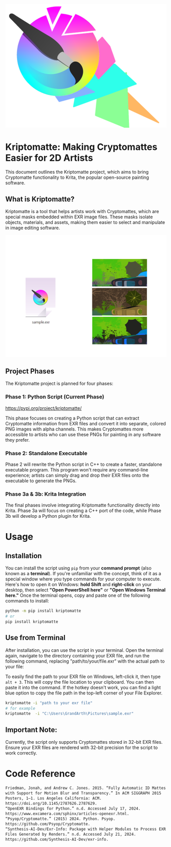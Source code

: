 ![Kriptomatte_icon.png](Kriptomatte_icon.png)
# Kriptomatte: Making Cryptomattes Easier for 2D Artists
This document outlines the Kriptomatte project, which aims to bring Cryptomatte functionality to Krita, the popular open-source painting software.

## What is Kriptomatte?

Kriptomatte is a tool that helps artists work with Cryptomattes, which are special masks embedded within EXR image files. These masks isolate objects, materials, and assets, making them easier to select and manipulate in image editing software.

![Kriptomatte Sample.png](Kriptomatte%20Sample.png)

## Project Phases

The Kriptomatte project is planned for four phases:

### Phase 1: Python Script (Current Phase)

https://pypi.org/project/kriptomatte/

This phase focuses on creating a Python script that can extract Cryptomatte information from EXR files and convert it into separate, colored PNG images with alpha channels. This makes Cryptomattes more accessible to artists who can use these PNGs for painting in any software they prefer.

### Phase 2: Standalone Executable

Phase 2 will rewrite the Python script in C++ to create a faster, standalone executable program. This program won't require any command-line experience; artists can simply drag and drop their EXR files onto the executable to generate the PNGs.

### Phase 3a & 3b: Krita Integration

The final phases involve integrating Kriptomatte functionality directly into Krita. Phase 3a will focus on creating a C++ port of the code, while Phase 3b will develop a Python plugin for Krita.


# Usage

## Installation 

You can install the script using `pip` from your **command prompt** (also known as a **terminal**). If you're unfamiliar with the concept, think of it as a special window where you type commands for your computer to execute. Here's how to open it on Windows: **hold Shift** and **right-click** on your desktop, then select **"Open PowerShell here"** or **"Open Windows Terminal here."**  Once the terminal opens, copy and paste one of the following commands to install:

```bash
python -m pip install kriptomatte
# or
pip install kriptomatte
```

## Use from Terminal

After installation, you can use the script in your terminal. Open the terminal again, navigate to the directory containing your EXR file, and run the following command, replacing "path/to/your/file.exr" with the actual path to your file:

To easily find the path to your EXR file on Windows, left-click it, then type `alt + 3`.
This will copy the file location to your clipboard. You can then paste it into the command.
If the hotkey doesn't work, you can find a light blue option to copy the file path in the top-left corner of your File Explorer.

```bash
kriptomatte -i "path to your exr file"
# for example
kriptomatte  -i "C:\Users\GrandArth\Pictures\sample.exr"
```

## Important Note:

Currently, the script only supports Cryptomattes stored in 32-bit EXR files. Ensure your EXR files are rendered with 32-bit precision for the script to work correctly.

# Code Reference

```ref
Friedman, Jonah, and Andrew C. Jones. 2015. “Fully Automatic ID Mattes with Support for Motion Blur and Transparency.” In ACM SIGGRAPH 2015 Posters, 1–1. Los Angeles California: ACM. https://doi.org/10.1145/2787626.2787629.
“OpenEXR Bindings for Python.” n.d. Accessed July 17, 2024. https://www.excamera.com/sphinx/articles-openexr.html.
“Psyop/Cryptomatte.” (2015) 2024. Python. Psyop. https://github.com/Psyop/Cryptomatte.
“Synthesis-AI-Dev/Exr-Info: Package with Helper Modules to Process EXR Files Generated by Renders.” n.d. Accessed July 21, 2024. https://github.com/Synthesis-AI-Dev/exr-info.
```